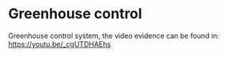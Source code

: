 # Greenhouse control
Greenhouse control system, the video evidence can be found in: https://youtu.be/_cgUTDHAEhs
